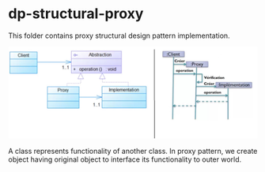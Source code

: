 dp-structural-proxy
==========================

This folder contains proxy structural design pattern implementation.

![alt text](https://github.com/FaroukBENGHARSSALLAH/design-pattern/blob/master/dp-structural/dp-structural-proxy/dp-structural-proxy.jpg "proxy pattern")

A class represents functionality of another class. In proxy pattern, we create object having original object to interface its functionality to outer world.
